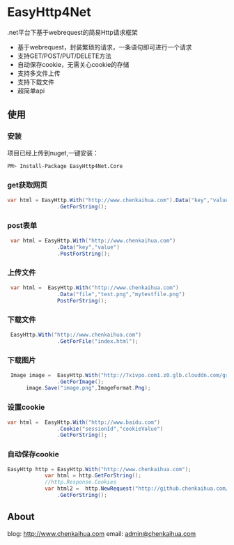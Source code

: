 # EasyHttp4Net
.net平台下基于webrequest的简易Http请求框架

* 基于webrequest，封装繁琐的请求，一条语句即可进行一个请求
* 支持GET/POST/PUT/DELETE方法
* 自动保存cookie，无需关心cookie的存储
* 支持多文件上传
* 支持下载文件
* 超简单api

## 使用

### 安装

项目已经上传到nuget,一键安装：

``` bash
PM> Install-Package EasyHttp4Net.Core
```

### get获取网页

```c#
var html = EasyHttp.With("http://www.chenkaihua.com").Data("key","value")
                .GetForString();
```

### post表单

``` c#
 var html = EasyHttp.With("http://www.chenkaihua.com")
                .Data("key","value")
                .PostForString();
```
### 上传文件

```c#
 var html =  EasyHttp.With("http://www.chenkaihua.com")
                .Data("file","test.png","mytestfile.png")
                PostForString();
```

### 下载文件

``` c#
 EasyHttp.With("http://www.chenkaihua.com")
                .GetForFile("index.html");
```

### 下载图片

``` c#
 Image image =  EasyHttp.With("http://7xivpo.com1.z0.glb.clouddn.com/gradle-greendao-resutl.png")
                .GetForImage();
      image.Save("image.png",ImageFormat.Png);
```

### 设置cookie

```c#
var html =  EasyHttp.With("http://www.baidu.com")
                .Cookie("sessionId","cookieValue")
                .GetForString();
```

### 自动保存cookie

``` c#
EasyHttp http = EasyHttp.With("http://www.chenkaihua.com");
            var html = http.GetForString();
            //http.Response.Cookies
            var html2 =  http.NewRequest("http://github.chenkaihua.com/2016/08/24/c-webrequest-multpart-multi-file-upload.html")
                .GetForString();

```

## About

blog: <http://www.chenkaihua.com>
email: admin@chenkaihua.com
